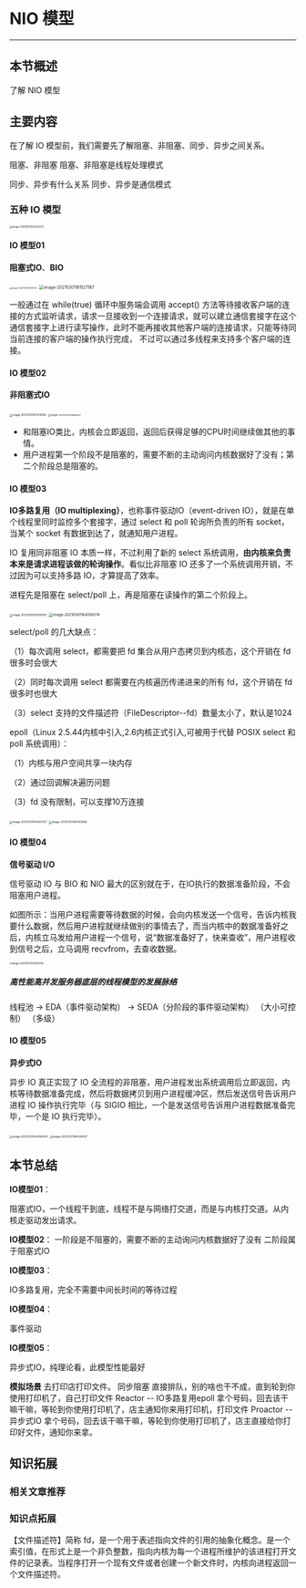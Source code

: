 # NIO 模型

------

## 本节概述

了解 NIO 模型

## 主要内容

在了解 IO 模型前，我们需要先了解阻塞、非阻塞、同步、异步之间关系。

阻塞、非阻塞
阻塞、非阻塞是线程处理模式 

同步、异步有什么关系
同步、异步是通信模式

### 五种 IO 模型

<img src="picture/01.NIO%E6%A8%A1%E5%9E%8B/image-20210301154333373.png" alt="image-20210301154333373" style="zoom:30%;" />

#### IO 模型01 

**阻塞式IO**、**BIO**

<img src="picture/01.NIO%E6%A8%A1%E5%9E%8B/image-20210301161310375.png" alt="image-20210301161310375" style="zoom: 25%;" />

<img src="picture/01.NIO%E6%A8%A1%E5%9E%8B/image-20210301161527167.png" alt="image-20210301161527167" style="zoom:50%;" />

一般通过在 while(true) 循环中服务端会调用 accept() 方法等待接收客户端的连接的方式监听请求，请求一旦接收到一个连接请求，就可以建立通信套接字在这个通信套接字上进行读写操作，此时不能再接收其他客户端的连接请求，只能等待同当前连接的客户端的操作执行完成， 不过可以通过多线程来支持多个客户端的连接。

#### IO 模型02

**非阻塞式IO**

<img src="picture/01.NIO%E6%A8%A1%E5%9E%8B/image-20210301163516186.png" alt="image-20210301163516186" style="zoom: 33%;" />

<img src="picture/01.NIO%E6%A8%A1%E5%9E%8B/image-20210301163654817.png" alt="image-20210301163654817" style="zoom:29%;" />

- 和阻塞IO类比，内核会立即返回，返回后获得足够的CPU时间继续做其他的事情。
- 用户进程第一个阶段不是阻塞的，需要不断的主动询问内核数据好了没有；第二个阶段总是阻塞的。

#### IO 模型03

**IO多路复用（IO multiplexing）**，也称事件驱动IO（event-driven IO），就是在单个线程里同时监控多个套接字，通过 select 和 poll 轮询所负责的所有 socket，当某个 socket 有数据到达了，就通知用户进程。

IO 复用同非阻塞 IO 本质一样，不过利用了新的 select 系统调用，**由内核来负责本来是请求进程该做的轮询操作**。看似比非阻塞 IO 还多了一个系统调用开销，不过因为可以支持多路 IO，才算提高了效率。

进程先是阻塞在 select/poll 上，再是阻塞在读操作的第二个阶段上。

<img src="picture/01.NIO%E6%A8%A1%E5%9E%8B/image-20210301164028761.png" alt="image-20210301164028761" style="zoom:33%;" />

<img src="picture/01.NIO%E6%A8%A1%E5%9E%8B/image-20210301164056576.png" alt="image-20210301164056576" style="zoom:45%;" />

 select/poll 的几大缺点：

（1）每次调用 select，都需要把 fd 集合从用户态拷贝到内核态，这个开销在 fd 很多时会很大

（2）同时每次调用 select 都需要在内核遍历传递进来的所有 fd，这个开销在 fd 很多时也很大

（3）select 支持的文件描述符（FileDescriptor--fd）数量太小了，默认是1024 

epoll（Linux 2.5.44内核中引入,2.6内核正式引入,可被用于代替 POSIX select 和 poll 系统调用）：

（1）内核与用户空间共享一块内存

（2）通过回调解决遍历问题

（3）fd 没有限制，可以支撑10万连接

<img src="picture/01.NIO%E6%A8%A1%E5%9E%8B/image-20210301164307767.png" alt="image-20210301164307767" style="zoom:33%;" />

<img src="picture/01.NIO%E6%A8%A1%E5%9E%8B/image-20210301164343948.png" alt="image-20210301164343948" style="zoom:33%;" />

#### IO 模型04

**信号驱动 I/O**

信号驱动 IO 与 BIO 和 NIO 最大的区别就在于，在IO执行的数据准备阶段，不会阻塞用户进程。 

如图所示：当用户进程需要等待数据的时候，会向内核发送一个信号，告诉内核我要什么数据，然后用户进程就继续做别的事情去了，而当内核中的数据准备好之后，内核立马发给用户进程一个信号，说“数据准备好了，快来查收”，用户进程收到信号之后，立马调用 recvfrom，去查收数据。

<img src="picture/01.NIO%E6%A8%A1%E5%9E%8B/image-20210301155905350.png" alt="image-20210301155905350" style="zoom: 30%;" />

##### 高性能高并发服务器底层的线程模型的发展脉络

线程池 -> EDA（事件驱动架构） -> SEDA（分阶段的事件驱动架构）
						（大小可控制）                （多级）



#### IO 模型05

**异步式IO**

异步 IO 真正实现了 IO 全流程的非阻塞，用户进程发出系统调用后立即返回，内核等待数据准备完成，然后将数据拷贝到用户进程缓冲区，然后发送信号告诉用户进程 IO 操作执行完毕（与 SIGIO 相比，一个是发送信号告诉用户进程数据准备完毕，一个是 IO 执行完毕）。

<img src="picture/01.NIO%E6%A8%A1%E5%9E%8B/image-20210301164436004.png" alt="image-20210301164436004" style="zoom:33%;" />

<img src="picture/01.NIO%E6%A8%A1%E5%9E%8B/image-20210301164529007.png" alt="image-20210301164529007" style="zoom:33%;" />



## 本节总结

**IO模型01**：

阻塞式IO，一个线程干到底，线程不是与网络打交道，而是与内核打交道。从内核走驱动发出请求。

**IO模型02**：
		一阶段是不阻塞的，需要不断的主动询问内核数据好了没有
		二阶段属于阻塞式IO

**IO模型03**：

IO多路复用，完全不需要中间长时间的等待过程

**IO模型04**：

事件驱动

**IO模型05**：

异步式IO，纯理论看，此模型性能最好

**模拟场景**
去打印店打印文件。
同步阻塞
直接排队，别的啥也干不成，直到轮到你使用打印机了，自己打印文件
Reactor -- IO多路复用epoll
拿个号码，回去该干嘛干嘛，等轮到你使用打印机了，店主通知你来用打印机，打印文件
Proactor -- 异步式IO
拿个号码，回去该干嘛干嘛，等轮到你使用打印机了，店主直接给你打印好文件，通知你来拿。



## 知识拓展

### 相关文章推荐

### 知识点拓展

【文件描述符】简称 fd，是一个用于表述指向文件的引用的抽象化概念。是一个索引值，在形式上是一个非负整数，指向内核为每一个进程所维护的该进程打开文件的记录表。当程序打开一个现有文件或者创建一个新文件时，内核向进程返回一个文件描述符。

